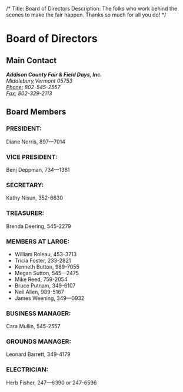 /*
Title: Board of Directors
Description: The folks who work behind the scenes to make the fair happen. Thanks so much for all you do!
*/

# Board of Directors

## Main Contact
<address>
    <strong>Addison County Fair & Field Days, Inc.</strong>
    <br /> Middlebury,Vermont 05753<br />
    <abbr title="Phone">Phone:</abbr> 802-545-2557<br />
    <abbr title="Phone">Fax:</abbr> 802-329-2113
</address>

## Board Members

### PRESIDENT: 
Diane Norris, 897—7014

### VICE PRESIDENT: 
Benj Deppman, 734—1381

### SECRETARY: 
Kathy Nisun, 352-6630

### TREASURER: 
Brenda Deering, 545-2279

### MEMBERS AT LARGE:
- William Roleau, 453-3713 
- Tricia Foster, 233-2821
- Kenneth Button, 989-7055 
- Megan Sutton, 545—2475
-  Mike Reed, 759-2054
-  Bruce Putnam, 349-6107
-  Neil Allen, 989-5167
- James Weening, 349—0932

### BUSINESS MANAGER: 
Cara Mullin, 545-2557

### GROUNDS MANAGER: 
Leonard Barrett, 349-4179

### ELECTRICIAN: 
Herb Fisher, 247—6390 or 247-6596
